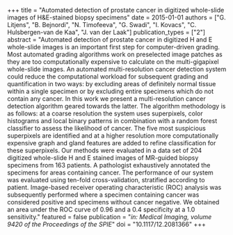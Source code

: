 +++
title = "Automated detection of prostate cancer in digitized whole-slide images of H&E-stained biopsy specimens"
date = 2015-01-01
authors = ["G. Litjens", "B. Bejnordi", "N. Timofeeva", "G. Swadi", "I. Kovacs", "C. Hulsbergen-van de Kaa", "J. van der Laak"]
publication_types = ["2"]
abstract = "Automated detection of prostate cancer in digitized H and E whole-slide images is an important first step for computer-driven grading. Most automated grading algorithms work on preselected image patches as they are too computationally expensive to calculate on the multi-gigapixel whole-slide images. An automated multi-resolution cancer detection system could reduce the computational workload for subsequent grading and quantification in two ways: by excluding areas of definitely normal tissue within a single specimen or by excluding entire specimens which do not contain any cancer. In this work we present a multi-resolution cancer detection algorithm geared towards the latter. The algorithm methodology is as follows: at a coarse resolution the system uses superpixels, color histograms and local binary patterns in combination with a random forest classifier to assess the likelihood of cancer. The five most suspicious superpixels are identified and at a higher resolution more computationally expensive graph and gland features are added to refine classification for these superpixels. Our methods were evaluated in a data set of 204 digitized whole-slide H and E stained images of MR-guided biopsy specimens from 163 patients. A pathologist exhaustively annotated the specimens for areas containing cancer. The performance of our system was evaluated using ten-fold cross-validation, stratified according to patient. Image-based receiver operating characteristic (ROC) analysis was subsequently performed where a specimen containing cancer was considered positive and specimens without cancer negative. We obtained an area under the ROC curve of 0.96 and a 0.4 specificity at a 1.0 sensitivity."
featured = false
publication = "*in: Medical Imaging, volume 9420 of the Proceedings of the SPIE*"
doi = "10.1117/12.2081366"
+++

